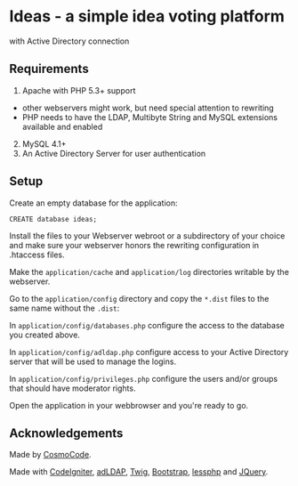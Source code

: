 Ideas - a simple idea voting platform
=====================================

with Active Directory connection

Requirements
------------

1. Apache with PHP 5.3+ support
  - other webservers might work, but need special attention to rewriting
  - PHP needs to have the LDAP, Multibyte String and MySQL extensions available and enabled
2. MySQL 4.1+
3. An Active Directory Server for user authentication

Setup
-----

Create an empty database for the application:

```
CREATE database ideas;
```

Install the files to your Webserver webroot or a subdirectory of your choice and make sure your webserver honors the rewriting configuration in .htaccess files.

Make the `application/cache` and `application/log` directories writable by the webserver.

Go to the `application/config` directory and copy the `*.dist` files to the same name without the `.dist`:

In `application/config/databases.php` configure the access to the database you created above.

In `application/config/adldap.php` configure access to your Active Directory server that will be used to manage the logins.

In `application/config/privileges.php` configure the users and/or groups that should have moderator rights.

Open the application in your webbrowser and you're ready to go.

Acknowledgements
-------

Made by [CosmoCode](http://www.cosmocode.de/).

Made with [CodeIgniter](http://www.codeigniter.com/), [adLDAP](http://adldap.sourceforge.net/),
[Twig](http://twig.sensiolabs.org/), [Bootstrap](http://twitter.github.com/bootstrap/),
[lessphp](http://leafo.net/lessphp/) and [JQuery](http://jquery.com/).